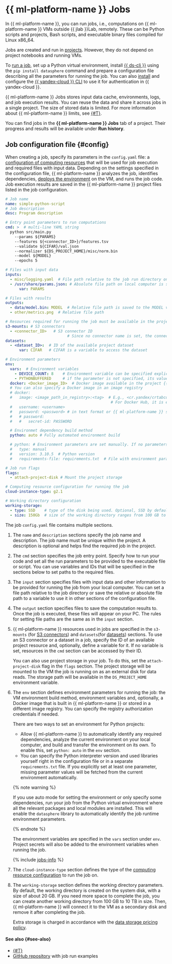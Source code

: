 # {{ ml-platform-name }} Jobs

In {{ ml-platform-name }}, you can run jobs, i.e., computations on {{ ml-platform-name }} VMs outside {{ jlab }}Lab, remotely. These can be Python scripts and projects, Bash scripts, and executable binary files compiled for Linux x86_64.

Jobs are created and run in [projects](../project.md). However, they do not depend on project notebooks and running VMs.

To [run a job](../../operations/projects/work-with-jobs.md), set up a Python virtual environment, install [{{ ds-cli }}](cli.md) using the `pip install datasphere` command and prepare a configuration file describing all the parameters for running the job. You can also [install](../../../cli/quickstart.md) and configure the [{{ yandex-cloud }} CLI](../../../cli/) to use it for authentication in {{ yandex-cloud }}.

{{ ml-platform-name }} Jobs stores input data cache, environments, logs, and job execution results. You can reuse the data and share it across jobs in a single project. The size of stored data is limited. For more information about {{ ml-platform-name }} limits, see [{#T}](../limits.md).

You can find jobs in the **{{ ml-platform-name }} Jobs** tab of a project. Their progress and results will be available under **Run history**.

## Job configuration file {#config}

When creating a job, specify its parameters in the `config.yaml` file: a [configuration of computing resources](../configurations.md) that will be used for job execution and required files with input data. Depending on the settings specified in the configuration file, {{ ml-platform-name }} analyzes the job, identifies dependencies, [deploys the environment](environment.md) on the VM, and runs the job code. Job execution results are saved in the {{ ml-platform-name }} project files listed in the job configuration.

```yaml
# Job name
name: simple-python-script
# Job description
desc: Program description

# Entry point parameters to run computations
cmd: >  # multi-line YAML string
  python src/main.py
    --params ${PARAMS}
    --features ${<connector_ID>}/features.tsv
    --validate ${CIFAR}/val.json
    --normalizer ${DS_PROJECT_HOME}/misc/norm.bin
    --model ${MODEL}
    --epochs 5

# Files with input data
inputs:
  - misc/logging.yaml  # File path relative to the job run directory on local computer
  - /usr/share/params.json: # Absolute file path on local computer is saved to the PARAMS variable
      var: PARAMS

# Files with results
outputs:
  - data/model.bin: MODEL  # Relative file path is saved to the MODEL variable
  - other/metrics.png  # Relative file path

# Resources required for running the job must be available in the project
s3-mounts: # S3 connectors
  - <connector_ID>   # S3 connector ID
                           # Since no connector name is set, the connector can be accessed by ID
datasets:
  - <dataset_ID>:  # ID of the available project dataset
      var: CIFAR   # CIFAR is a variable to access the dataset

# Environment parameters
env:
  vars:  # Environment variables
    - DEVICE_COUNT: 8    # Environment variable can be specified explicitly
    - PYTHONBUFFERED     # if the parameter is not specified, its value will be determined from the current environment
  docker: <Docker_image_ID>  # Docker image available in the project {{ ml-platform-name }}
  # You can also specify a Docker image in an image registry
  # docker:
  #   image: <image_path_in_registry>:<tag>  # E.g., <cr.yandex/crtabcdef12345678900/myenv:0.1>
                                              # For Docker Hub, it is enough to specify `<name>:<tag>`, e.g., `ubuntu:focal`
  #   username: <username>
  #   password: <password> # in text format or {{ ml-platform-name }} secret name
  #   # password:
  #   #   secret-id: PASSWORD

  # Environmet dependency build method
  python: auto # Fully automated environment build

  # python: # Environment parameters are set manually. If no parameters are specified, their values will be determined from the current environment automatically
  #   type: manual
  #   version: 3.10.5  # Python version
  #   requirements-file: requirements.txt  # File with environment parameters

# Job run flags
flags:
  - attach-project-disk # Mount the project storage

# Computing resource configuration for running the job
cloud-instance-type: g2.1

# Working directory configuration
working-storage:
  - type: SSD    # type of the disk being used. Optional, SSD by default. Possible values: SSD
  - size: 150Gb  # size of the working directory ranges from 100 GB to 10 TB.
```

The job `config.yaml` file contains multiple sections.

1. The `name` and `description` sections specify the job name and description. The job name must be unique within the project. A description is optional and helps find the required job in the project.

1. The `cmd` section specifies the job entry point. Specify how to run your code and set all the run parameters to be provided to the executable file or script. You can use variables and IDs that will be specified in the sections below to set paths to the required files.

1. The `input` section specifies files with input data and other information to be provided for running the job from your local computer. You can set a file path relative to the job directory or save the relative or absolute file path to a variable to use it in other sections of the configuration file.

1. The `output` section specifies files to save the computation results to. Once the job is executed, these files will appear on your PC. The rules for setting file paths are the same as in the `input` section.

1. {{ ml-platform-name }} resources used in jobs are specified in the `s3-mounts` (for [S3 connectors](../s3-connector.md)) and `datasets`(for [datasets](../dataset.md)) sections. To use an S3 connector or a dataset in a job, specify the ID of an available project resource and, optionally, define a variable for it. If no variable is set, resources in the `cmd` section can be accessed by their ID.

   You can also use project storage in your job. To do this, set the `attach-project-disk` flag in the `flags` section. The project storage will be mounted to the VM the job is running on as an external disk for data reads. The storage path will be available in the `DS_PROJECT_HOME` environment variable.

1. The `env` section defines environment parameters for running the job: the VM environment build method, environment variables and, optionally, a Docker image that is built in {{ ml-platform-name }} or stored in a different image registry. You can specify the registry authorization credentials if needed.

   There are two ways to set an environment for Python projects:

   * Allow {{ ml-platform-name }} to automatically identify any required dependencies, analyze the current environment on your local computer, and build and transfer the environment on its own. To enable this, set `python: auto` in the `env` section.
   * You can specify the Python interpreter version and used libraries yourself right in the configuration file or in a separate `requirements.txt` file. If you explicitly set at least one parameter, missing parameter values will be fetched from the current environment automatically.

   {% note warning %}

   If you use auto mode for setting the environment or only specify some dependencies, run your job from the Python virtual environment where all the relevant packages and local modules are installed. This will enable the `datasphere` library to automatically identify the job runtime environment parameters.

   {% endnote %}

   The environment variables are specified in the `vars` section under `env`. Project secrets will also be added to the environment variables when running the job.

   {% include [jobs-info](../../../_includes/datasphere/jobs-environment.md) %}

1. The `cloud-instance-type` section defines the type of the [computing resource configuration](../configurations.md) to run the job on.

1. The `working-storage` section defines the working directory parameters. By default, the working directory is created on the system disk, with a size of about 20 GB. If you need more space to complete the job, you can create another working directory from 100 GB to 10 TB in size. Then, {{ ml-platform-name }} will connect it to the VM as a secondary disk and remove it after completing the job.

   Extra storage is charged in accordance with the [data storage pricing policy](https://cloud.yandex.ru/ru/docs/datasphere/pricing#prices-jobs).

#### See also {#see-also}

* [{#T}](../../operations/projects/work-with-jobs.md)
* [GitHub repository](https://github.com/yandex-cloud-examples/yc-datasphere-jobs-examples) with job run examples
